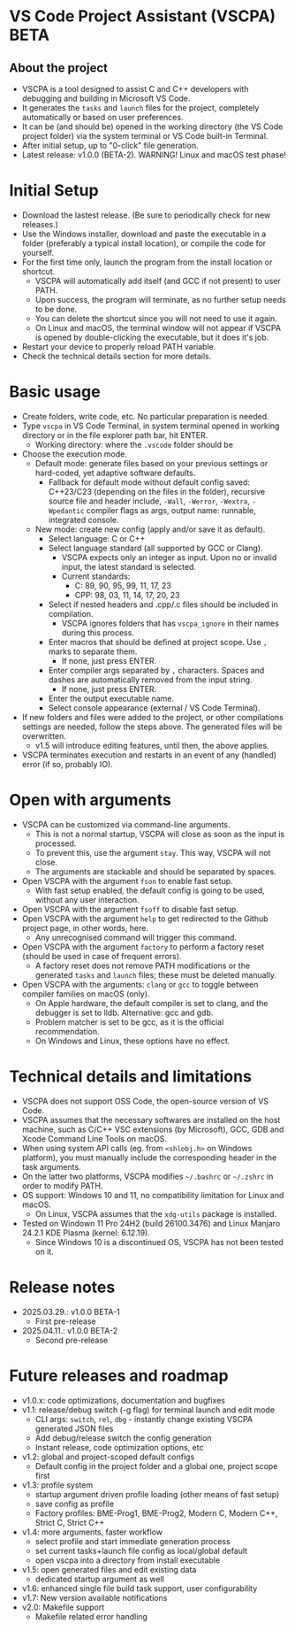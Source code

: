 # VS Code Project Assistant (VSCPA) BETA

## About the project

- VSCPA is a tool designed to assist C and C++ developers with debugging and building in Microsoft VS Code.
- It generates the `tasks` and `launch` files for the project, completely automatically or based on user preferences.
- It can be (and should be) opened in the working directory (the VS Code project folder) via the system terminal or VS Code built-in Terminal.
- After initial setup, up to "0-click" file generation.
- Latest release: v1.0.0 (BETA-2). WARNING! Linux and macOS test phase!

# Initial Setup

- Download the lastest release. (Be sure to periodically check for new releases.)
- Use the Windows installer, download and paste the executable in a folder (preferably a typical install location), or compile the code for yourself.
- For the first time only, launch the program from the install location or shortcut.
    - VSCPA will automatically add itself (and GCC if not present) to user PATH.
    - Upon success, the program will terminate, as no further setup needs to be done.
    - You can delete the shortcut since you will not need to use it again.
    - On Linux and macOS, the terminal window will not appear if VSCPA is opened by double-clicking the executable, but it does it's job.
- Restart your device to properly reload PATH variable.
- Check the technical details section for more details.

# Basic usage

- Create folders, write code, etc. No particular preparation is needed.
- Type `vscpa` in VS Code Terminal, in system terminal opened in working directory or in the file explorer path bar, hit ENTER.
    - Working directory: where the `.vscode` folder should be
- Choose the execution mode.
    - Default mode: generate files based on your previous settings or hard-coded, yet adaptive software defaults.
        - Fallback for default mode without default config saved: C++23/C23 (depending on the files in the folder), recursive source file and header include, `-Wall`, `-Werror`, `-Wextra`, `-Wpedantic` compiler flags as args, output name: runnable, integrated console.
    - New mode: create new config (apply and/or save it as default).
        - Select language: C or C++
        - Select language standard (all supported by GCC or Clang).
            - VSCPA expects only an integer as input. Upon no or invalid input, the latest standard is selected.
            - Current standards:
                - C: 89, 90, 95, 99, 11, 17, 23
                - CPP: 98, 03, 11, 14, 17, 20, 23
        - Select if nested headers and .cpp/.c files should be included in compilation.
            - VSCPA ignores folders that has `vscpa_ignore` in their names during this process.
        - Enter macros that should be defined at project scope. Use `,` marks to separate them.
            - If none, just press ENTER.
        - Enter compiler args separated by `,` characters. Spaces and dashes are automatically removed from the input string.
            - If none, just press ENTER.
        - Enter the output executable name.
        - Select console appearance (external / VS Code Terminal).
- If new folders and files were added to the project, or other compilations settings are needed, follow the steps above. The generated files will be overwritten.
    - v1.5 will introduce editing features, until then, the above applies.
- VSCPA terminates execution and restarts in an event of any (handled) error (if so, probably IO).

# Open with arguments

- VSCPA can be customized via command-line arguments.
    - This is not a normal startup, VSCPA will close as soon as the input is processed.
    - To prevent this, use the argument `stay`. This way, VSCPA will not close.
    - The arguments are stackable and should be separated by spaces.
- Open VSCPA with the argument `fson` to enable fast setup.
    - With fast setup enabled, the default config is going to be used, without any user interaction.
- Open VSCPA with the argument `fsoff` to disable fast setup.
- Open VSCPA with the argument `help` to get redirected to the Github project page, in other words, here.
    - Any unrecognised command will trigger this command.
- Open VSCPA with the argument `factory` to perform a factory reset (should be used in case of frequent errors).
    - A factory reset does not remove PATH modifications or the generated `tasks` and `launch` files; these must be deleted manually.
- Open VSCPA with the arguments: `clang` or `gcc` to toggle between compiler families on macOS (only).
    - On Apple hardware, the default compiler is set to clang, and the debugger is set to lldb. Alternative: gcc and gdb.
    - Problem matcher is set to be gcc, as it is the official recommendation.
    - On Windows and Linux, these options have no effect.

# Technical details and limitations

- VSCPA does not support OSS Code, the open-source version of VS Code.
- VSCPA assumes that the necessary softwares are installed on the host machine, such as C/C++ VSC extensions (by Microsoft), GCC, GDB and Xcode Command Line Tools on macOS.
- When using system API calls (eg. from `<shlobj.h>` on Windows platform), you must manually include the corresponding header in the task arguments.
- On the latter two platforms, VSCPA modifies `~/.bashrc` or `~/.zshrc` in order to modify PATH.
- OS support: Windows 10 and 11, no compatibility limitation for Linux and macOS.
    - On Linux, VSCPA assumes that the `xdg-utils` package is installed.
- Tested on Windown 11 Pro 24H2 (build 26100.3476) and Linux Manjaro 24.2.1 KDE Plasma (kernel: 6.12.19).
    - Since Windows 10 is a discontinued OS, VSCPA has not been tested on it.

# Release notes

- 2025.03.29.: v1.0.0 BETA-1
    - First pre-release
- 2025.04.11.: v1.0.0 BETA-2
    - Second pre-release

# Future releases and roadmap

- v1.0.x: code optimizations, documentation and bugfixes
- v1.1: release/debug switch (-g flag) for terminal launch and edit mode
    - CLI args: `switch`, `rel`, `dbg` - instantly change existing VSCPA generated JSON files
    - Add debug/release switch the config generation
    - Instant release, code optimization options, etc
- v1.2: global and project-scoped default configs
    - Default config in the project folder and a global one, project scope first
- v1.3: profile system
    - startup argument driven profile loading (other means of fast setup)
    - save config as profile
    - Factory profiles: BME-Prog1, BME-Prog2, Modern C, Modern C++, Strict C, Strict C++
- v1.4: more arguments, faster workflow
    - select profile and start immediate generation process
    - set current tasks+launch file config as local/global default
    - open vscpa into a directory from install executable
- v1.5: open generated files and edit existing data
    - dedicated startup argument as well
- v1.6: enhanced single file build task support, user configurability
- v1.7: New version available notifications
- v2.0: Makefile support
    - Makefile related error handling